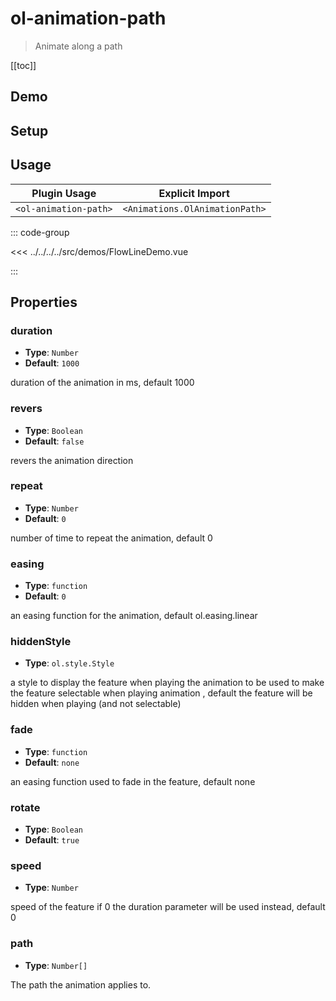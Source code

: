# ol-animation-path

> Animate along a path

[[toc]]

## Demo

<script setup lang="ts">
import FlowLineDemo from "@demos/FlowLineDemo.vue"
</script>
<ClientOnly>
<FlowLineDemo />
</ClientOnly>

## Setup

<!--@include: ../../animations.plugin.md-->

## Usage

| Plugin Usage          |        Explicit Import         |
| --------------------- | :----------------------------: |
| `<ol-animation-path>` | `<Animations.OlAnimationPath>` |

::: code-group

<<< ../../../../src/demos/FlowLineDemo.vue

:::

## Properties

### duration

- **Type**: `Number`
- **Default**: `1000`

duration of the animation in ms, default 1000

### revers

- **Type**: `Boolean`
- **Default**: `false`

revers the animation direction

### repeat

- **Type**: `Number`
- **Default**: `0`

number of time to repeat the animation, default 0

### easing

- **Type**: `function`
- **Default**: `0`

an easing function for the animation, default ol.easing.linear

### hiddenStyle

- **Type**: `ol.style.Style`

a style to display the feature when playing the animation to be used to make the feature selectable when playing animation , default the feature will be hidden when playing (and not selectable)

### fade

- **Type**: `function`
- **Default**: `none`

an easing function used to fade in the feature, default none

### rotate

- **Type**: `Boolean`
- **Default**: `true`

### speed

- **Type**: `Number`

speed of the feature if 0 the duration parameter will be used instead, default 0

### path

- **Type**: `Number[]`

The path the animation applies to.
